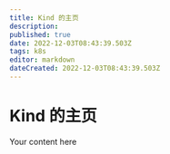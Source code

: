 ```yaml
---
title: Kind 的主页
description: 
published: true
date: 2022-12-03T08:43:39.503Z
tags: k8s
editor: markdown
dateCreated: 2022-12-03T08:43:39.503Z
---
```


# Kind 的主页

Your content here